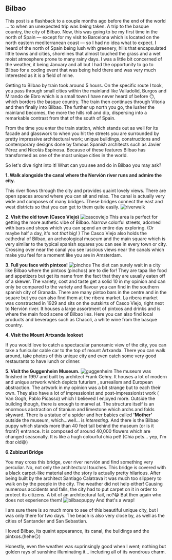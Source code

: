 ## Bilbao

This post is a flashback to a couple months ago before the end of the world ... to when an unexpected trip was being taken. A trip to the basque country, the city of Bilbao.
Now, this was going to be my first time in the north of Spain — except for my visit to Barcelona which is located on the north eastern mediterranean coast — so I had no idea what to expect. I heard of the north of Spain being lush with greenery, hills that encapsulated little towns and cities, shorelines that almost touched the grass and a wet moist atmosphere prone to many rainy days. I was a little bit concerned of the weather, it being January and all but I had the opportunity to go to Bilbao for a coding event that was being held there and was very much interested as it is a field of mine.

Getting to Bilbao by train took around 5 hours. On the specific route I took, you pass through small cities within the mainland like Valladolid, Burgos and Mirando de Ebro which is a small town I have never heard of before 😶, which borders the basque country. The train then continues through Vitoria and then finally into Bilbao. The further up north you go, the lusher the mainland becomes, the more the hills roll and dip, dispersing into a remarkable contrast from that of the south of Spain.

From the time you enter the train station, which stands out as well for its facade and glasswork to when you hit the streets you are surrounded by pretty impressive architectural work; unique buildings, constructions and contemporary designs done by famous Spanish architects such as Javier Pérez and Nicolás Espinosa. Because of these features Bilbao has transformed as one of the most unique cities in the world.

So let's dive right into it! What can you see and do in Bilbao you may ask?

**1. Walk alongside the canal where the Nervión river runs and admire the city.**

This river flows through the city and provides quaint lovely views. There are open spaces around where you can sit and relax. The canal is actually very wide and composes of many bridges. These bridges connect the east and west districts so that you can get to them quite easily.
![riverwalk](/img/riverwalkbilbao.jpg)

**2. Visit the old town (Casco Viejo)**
![cascoviejo](/img/cascoviejobilbao.jpg)
This area is perfect for getting the more authetic vibe of Bilbao. Narrow colorful streets, adorned with bars and shops which you can spend an entire day exploring. (Or maybe half a day, it's not _that_ big! ) The Casco Viejo also holds the cathedral of Bilbao, an archeological museum and the main square which is very similar to the typical spanish squares you can see in every town or city. Crossing over near the canal you see luscious views near the canals which make you feel for a moment like you are in Amsterdam.

**3. Full you face with pintxos!**
![pinchos](/img/pinchos.jpg)
The diet can surely wait in a city like Bilbao where the pintxos (pinchos) are to die for! They are tapa like food and appetizers but get its name from the fact that they are usually eaten off of a skewer. The variety, cost and taste get a solid 10 in my opinion and can only be compared to the variety and flavour you can find in the southern spanish city of Granada. There are many pintxo bars in the centre and in the square but you can also find them at the ribera market. La ribera market was constructed in 1929 and sits on the outskirts of Casco Viejo, right next to Nervión river. It houses a large assortment of pintxos and drinks and is where the main food scene of Bilbao lies. Here you can also find local products and beverages such as Chacolí, a white wine from the basque country.

**4. Visit the Mount Artxanda lookout**

If you would love to catch a spectacular panoramic view of the city, you can take a funicular cable car to the top of mount Artxanda. There you can walk around, take photos of this unique city and even catch some very good restaurants to have lunch or dinner.

**5. Visit the Guggenheim Museum.**
![guggenheim](/img/guggenheim.jpg)
The museum was finished in 1997 and built by architect Frank Gehry. It houses a lot of modern and unique artwork which depicts futurism , surrealism and European abstraction. The artwork in my opinion was a bit strange but to each their own. They also have a lot of impressionist and post-impressionist work ( Van Gogh, Pablo Picasso) which I believed I enjoyed more. Outside the building though, there is enough to marvel at. The structure itself is an enormous abstraction of titanium and limestone which archs and folds skyward. There is a statue of a spider and her babies called **'Mother'** outside the museum, which...well... is _interesting._ And there is the Bilbao puppy which stands more than 40 feet tall behind the museum (or is it front?) entrance. It is composed of around 40,000 flowers which are changed seasonally. It is like a hugh colourful chia pet! (Chia pets... yep, I'm _that_ old😆)

**6.Zubizuri Bridge**

You may cross this bridge, over river nervión and find something very perculiar. No, not only the architectural touches. This bridge is covered with a black carpet-like material and the story is actually pretty hilarious. After being built by the architect Santiago Calatrava it was much too slippery to walk on by the people in the city. The weather did not help either! Causing numerous accidents and falls, the city had to put carpet on it in order to protect its citizens. A bit of an architectural fail, no?😂 But then again who does not experience them!
![bilbaopuppy](/img/bilbaopuppy.jpg)
And that's a wrap!

I am sure there is so much more to see of this beautiful unique city, but I was only there for two days. The beach is also very close by, as well as the cities of Santander and San Sebastian.

I loved Bilbao, its quaint appearance, its canal, the buildings and the pintxos.(hehe😏)

Honestly, even the weather was suprinsingly good when I went; nothing but golden rays of sunshine illuminating it... including all of its wondrous charm.
